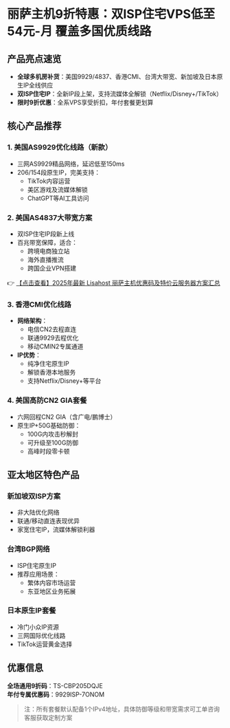 # 丽萨主机9折特惠：双ISP住宅VPS低至54元-月 覆盖多国优质线路

## 产品亮点速览
- **全球多机房补货**：美国9929/4837、香港CMI、台湾大带宽、新加坡及日本原生IP全线供应
- **双ISP住宅IP**：全新IP段上架，支持流媒体全解锁（Netflix/Disney+/TikTok）
- **限时9折优惠**：全系VPS享受折扣，年付套餐更划算

## 核心产品推荐

### 1. 美国AS9929优化线路（新款）
- 三网AS9929精品网络，延迟低至150ms
- 206/154段原生IP，完美支持：
  - TikTok内容运营
  - 美区游戏及流媒体解锁
  - ChatGPT等AI工具访问

### 2. 美国AS4837大带宽方案
- 双ISP住宅IP段新上线
- 百兆带宽保障，适合：
  - 跨境电商独立站
  - 海外直播推流
  - 跨国企业VPN搭建

👉 [【点击查看】2025年最新 Lisahost 丽萨主机优惠码及特价云服务器方案汇总](https://bit.ly/lisazhuji)

### 3. 香港CMI优化线路
- **网络架构**：
  - 电信CN2去程直连
  - 联通9929去程优化
  - 移动CMIN2专属通道
- **IP优势**：
  - 纯净住宅原生IP
  - 解锁香港本地服务
  - 支持Netflix/Disney+等平台

### 4. 美国高防CN2 GIA套餐
- 六网回程CN2 GIA（含广电/鹏博士）
- 原生IP+50G基础防御：
  - 100G内攻击秒解封
  - 可升级至100G防御
  - 高峰时段零卡顿

## 亚太地区特色产品

### 新加坡双ISP方案
- 非大陆优化网络
- 联通/移动直连表现优异
- 家宽住宅IP，流媒体解锁利器

### 台湾BGP网络
- ISP住宅原生IP
- 推荐应用场景：
  - 繁体内容市场运营
  - 东亚地区业务拓展

### 日本原生IP套餐
- 冷门小众IP资源
- 三网国际优化线路
- TikTok运营黄金选择

## 优惠信息
**全场通用9折码**：TS-CBP205DQJE  
**年付专属优惠码**：9929ISP-7ONOM

> 注：所有套餐默认配备1个IPv4地址，具体防御等级和带宽需求可工单咨询客服获取定制方案